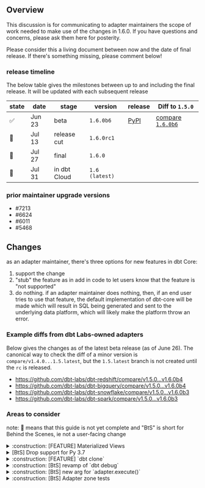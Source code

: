 
## Overview <!-- markdownlint-disable-line MD041 -->

This discussion is for communicating to adapter maintainers the scope of work needed to make use of the changes in 1.6.0. If you have questions and concerns, please ask them here for posterity.

Please consider this a living document between now and the date of final release. If there's something missing, please comment below!

### release timeline

The below table gives the milestones between up to and including the final release. It will be updated with each subsequent release

| **state**          | **date** | **stage**    | **version**    | **release**                                        | Diff to `1.5.0`                                                                     |
| ------------------ | -------- | ------------ | -------------- | -------------------------------------------------- | ----------------------------------------------------------------------------------- |
| :white_check_mark: | Jun 23   | beta         | `1.6.0b6`      | [PyPI](https://pypi.org/project/dbt-core/1.6.0b6/) | [compare `1.6.0b6`](https://github.com/dbt-labs/dbt-core/compare/v1.5.0...v1.6.0b6) |
| :construction:     | Jul 13   | release cut  | `1.6.0rc1`     |                                                    |                                                                                     |
| :construction:     | Jul 27   | final        | `1.6.0`        |                                                    |                                                                                     |
| :construction:     | Jul 31   | in dbt Cloud | `1.6 (latest)` |                                                    |                                                                                     |

### prior maintainer upgrade versions

- #7213
- #6624
- #6011
- #5468

## Changes

as an adapter maintainer, there's three options for new features in dbt Core:

1. support the change
2. "stub" the feature as in add in code to let users know that the feature is "not supported"
3. do nothing. if an adapter maintainer does nothing, then, if an end user tries to use that feature, the default implementation of dbt-core will be made which will result in SQL being generated and sent to the underlying data platform, which will likely make the platform throw an error.

### Example diffs from dbt Labs-owned adapters

Below gives the changes as of the latest beta release (as of June 26). The canonical way to check the diff of a minor version is `compare/v1.4.0...1.5.latest`, but the `1.5.latest` branch is not created until the `rc` is released.

- <https://github.com/dbt-labs/dbt-redshift/compare/v1.5.0...v1.6.0b4>
- <https://github.com/dbt-labs/dbt-bigquery/compare/v1.5.0...v1.6.0b4>
- <https://github.com/dbt-labs/dbt-snowflake/compare/v1.5.0...v1.6.0b3>
- <https://github.com/dbt-labs/dbt-spark/compare/v1.5.0...v1.6.0b3>

### Areas to consider

note:  :construction: means that this guide is not yet complete and "BtS" is short for Behind the Scenes, ie not a user-facing change

<details>

<summary>:construction: [FEATURE] Materialized Views</summary>

#### Context

original issue: https://github.com/dbt-labs/dbt-core/issues/6911

#### How to support

a more comprehensive guide is still forthcoming, but for now, please refer to the following PRs to learn more

relevant PRs:
- https://github.com/dbt-labs/dbt-core/pull/7334/
- https://github.com/dbt-labs/dbt-redshift/pull/387
- :construction: https://github.com/dbt-labs/dbt-snowflake/pull/659/
- :construction: https://github.com/dbt-labs/dbt-bigquery/issues/672

Of particular interested would are:
1. the default (global) implementation for materialized views ([`core/dbt/include/global_project/macros/materializations/models/materialized_view/materialized_view.sql`](https://github.com/dbt-labs/dbt-core/blob/main/core/dbt/include/global_project/macros/materializations/models/materialized_view/materialized_view.sql))
2. [relation_configs/README.md](https://github.com/dbt-labs/dbt-core/pull/7239/files#diff-0f50b6142889a932591ab8dd774fac2a0dc075f2d7dfb8fbe50bb12fd02f1d64) which describes an extra config set related to MVs that likely will be embraced for all relation configuration in future minor versions
3. how postgres tweaks/overrides specific macros corresponding to the default/global implementation ([`plugins/postgres/dbt/include/postgres/macros/materializations/materialized_view.sql`](https://github.com/dbt-labs/dbt-core/blob/main/plugins/postgres/dbt/include/postgres/macros/materializations/materialized_view.sql)))
   1. `postgres__get_alter_materialized_view_as_sql`
   2. `postgres__get_create_materialized_view_as_sql`
   3. `postgres__get_replace_materialized_view_as_sql`
   4. `postgres__get_materialized_view_configuration_changes`
   5. `postgres__refresh_materialized_view`
   6. `postgres__update_indexes_on_materialized_view`
   7. `postgres__describe_materialized_view`
4. how dbt-snowflake implements dynamic tables (see https://github.com/dbt-labs/dbt-snowflake/pull/659/)
   1. [`materialization: dynamic_table`](https://github.com/dbt-labs/dbt-snowflake/blob/aa7bfd757de10d4beb0e55f729791d815107cfe8/dbt/include/snowflake/macros/materializations/dynamic_table/materialization.sql)
   2. `snowflake__create_table_as` (add a `is_dynamic` conditional)
   3. `snowflake__drop_relation_sql` (add a `is_dynamic` conditional)
   4. `snowflake__alter_dynamic_table_sql`
   5. `snowflake__create_dynamic_table_sql`
   6. `snowflake__describe_dynamic_table`
   7. `snowflake__drop_dynamic_table_sql`
   8. `snowflake__refresh_dynamic_table_sql`
   9. `snowflake__replace_dynamic_table_sql`
   10. `snowflake__alter_dynamic_table_sql_with_on_configuration_change_option`
   11. `dynamic_table_execute_no_op`
   12. `dynamic_table_execute_build_sql`

#### How to stub elegantly

to be completed

#### What if you do nothing

The default MV DDL statements will be sent to your engine, that will react accordingly - unless you already support MVs, in which case your implementation will superseed this one

</details>

<details>

<summary>[BtS] Drop support for Py 3.7</summary>

#### Context <!-- markdownlint-disable-line MD024 -->

see #7082. As of June 2023, Python 3.7 is now “End of Life” (EOL)

#### How to (remove) support <!-- markdownlint-disable-line MD024 -->

modify the `python_requires` specifier in your packages [`setup.py`](http://setup.py) as well as any other mentions of `3.7` to use `3.8` as the minimum version. Also give yourself the gift of not testing against 3.7 moving forward.

#### What if you do nothing <!-- markdownlint-disable-line MD024 -->

You'll likely get security bots flagging vulnerability issues, and users may encounter strange bugs/errors for which there will be no official fix from the Python Software Foundation

</details>

<details>

<summary> :construction: [FEATURE] `dbt clone`</summary>

#### Context <!-- markdownlint-disable-line MD024 -->

tbc

#### How to support <!-- markdownlint-disable-line MD024 -->

tbc

#### What if you do nothing <!-- markdownlint-disable-line MD024 -->

tbc

</details>

<details>

<summary>:construction: [BtS] revamp of `dbt debug`</summary>

#### Context <!-- markdownlint-disable-line MD024 -->

tbc

#### How to support <!-- markdownlint-disable-line MD024 -->

tbc

#### What if you do nothing <!-- markdownlint-disable-line MD024 -->

tbc

</details>

<details>

<summary>:construction: [BtS] new arg for `adapter.execute()`</summary>


#### Context <!-- markdownlint-disable-line MD024 -->

tbc

#### How to support <!-- markdownlint-disable-line MD024 -->

tbc

#### What if you do nothing <!-- markdownlint-disable-line MD024 -->

tbc

</details>

<details>

<summary>:construction: [BtS] Adapter zone tests</summary>


The first step before starting to the upgrade process is to sure to bump the version of `dbt-tests-adapter`

```md
# latest release as of June 26
dbt-tests-adapter==1.6.0b6
# after release cut
dbt-tests-adapter==1.6.0rc1
# after final release
dbt-tests-adapter~=1.6.0 
```

#### New tests

There are more tests in the adapter-zone test suite ([`tests/adapter/dbt/tests/adapter/`](https://github.com/dbt-labs/dbt-core/tree/main/tests/adapter/dbt/tests/adapter)). Some tests were introduced for new features and others to cover bugs that were fixed for this minor version

Within using the following command
```sh
git diff --unified=0 -G "class Test.*" v1.5.0...v1.6.0b6 tests/adapter/dbt/tests/adapter | grep -E 'class Test.*'
```

below is a non-exhaustive list of some of the newly introduced tests
- `TestIncrementalConstraintsRollback`
- `TestTableContractSqlHeader`
- `TestIncrementalContractSqlHeader`
- `TestModelConstraintsRuntimeEnforcement`
- `TestConstraintQuotedColumn`
- `TestEquals`
- `TestMixedNullCompare`
- `TestNullCompare`

</details>
